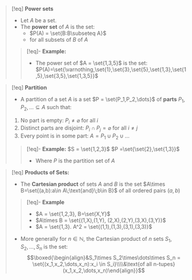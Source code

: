 

>[!eq] **Power sets**
>- Let $A$ be a set.
>- The **power set** of $A$ is the set:
>	- $P(A) = \set{B:B\subseteq A}$
>	- for all subsets of $B$ of $A$
>
>>[!eq]- **Example:**
>>- The power set of $A = \set{1,3,5}$ is the set:
>>$P(A)=\set{\varnothing,\set{1},\set{3},\set{5},\set{1,3},\set{1,5},\set{3,5},\set{1,3,5}}$

>[!eq] **Partition**
>- A partition of a set $A$ is a set $P = \set{P_1,P_2,\dots}$ of **parts** $P_1,P_2,\dots \subseteq A$ such that:
>1. No part is empty: $P_i \neq \varnothing$ for all $i$
>2. Distinct parts are disjoint: $P_i \cap P_j = \varnothing$ for all $i \neq j$
>3. Every point is in some part: $A = P_1 \cup P_2 \cup \dots$
>
>> [!eq]- **Example:**
>> $S = \set{1,2,3}$
>> $P =\set{\set{2},\set{1,3}}$
>> - Where $P$ is the partition set of $A$

>[!eq] **Products of Sets:**
>- The **Cartesian product** of sets $A$ and $B$ is the set $A\times B=\set{(a,b):a\in A\;\text{and}\;b\in B}$ of all ordered pairs $(a,b)$
>>[!eq]-  **Example**
>>- $A = \set{1,2,3}, B=\set{X,Y}$
>>	- $A\times B = \set{(1,X),(1,Y), (2,X),(2,Y),(3,X),(3,Y)}$ 
>>- $A = \set{1,3}. A^2 = \set{(1,1),(1,3),(3,1),(3,3)}$
>- More generally for $n \in \mathbb{N}$, the Cartesian product of $n$ sets $S_1,S_2,\dots,S_n$ is the set:
>$$\boxed{\begin{align}&S_1\times S_2\times\dots\times S_n = \set{(x_1,x_2,\dots,x_n):x_i \in S_i}\\\\&\text{of all n-tupes} (x_1,x_2,\dots,x_n)\end{align}}$$
